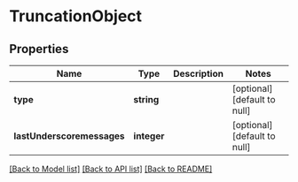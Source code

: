 # TruncationObject

## Properties
Name | Type | Description | Notes
------------ | ------------- | ------------- | -------------
**type** | **string** |  | [optional] [default to null]
**lastUnderscoremessages** | **integer** |  | [optional] [default to null]

[[Back to Model list]](../README.md#documentation-for-models) [[Back to API list]](../README.md#documentation-for-api-endpoints) [[Back to README]](../README.md)


